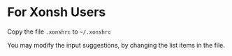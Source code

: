 # For Xonsh Users

Copy the file `.xonshrc` to `~/.xonshrc`

You may modify the input suggestions, by changing the list items in the file.